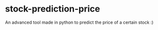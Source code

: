 # stock-prediction-price
An advanced tool made in python to predict the price of a certain stock :)
